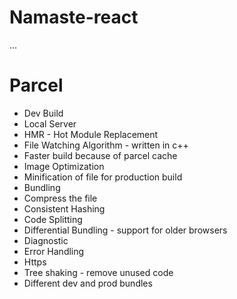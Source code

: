 # Namaste-react

...

# Parcel

- Dev Build
- Local Server
- HMR - Hot Module Replacement
- File Watching Algorithm - written in c++
- Faster build because of parcel cache
- Image Optimization
- Minification of file for production build
- Bundling
- Compress the file
- Consistent Hashing
- Code Splitting
- Differential Bundling - support for older browsers
- Diagnostic
- Error Handling
- Https
- Tree shaking - remove unused code
- Different dev and prod bundles
